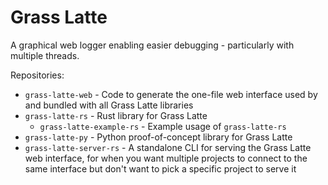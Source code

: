# Grass Latte

A graphical web logger enabling easier debugging - particularly with multiple threads.

Repositories:
- `grass-latte-web` - Code to generate the one-file web interface used by and bundled with all Grass Latte libraries
- `grass-latte-rs` - Rust library for Grass Latte
    - `grass-latte-example-rs` - Example usage of `grass-latte-rs`
- `grass-latte-py` - Python proof-of-concept library for Grass Latte
- `grass-latte-server-rs` - A standalone CLI for serving the Grass Latte web interface, for when you want multiple projects to connect to the same interface but don't want to pick a specific project to serve it

